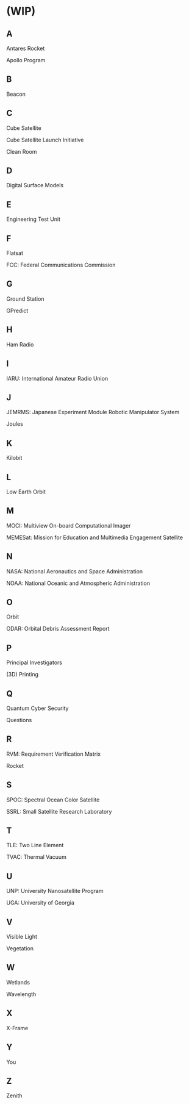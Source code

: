 # (WIP)

## A

Antares Rocket

Apollo Program

## B 

Beacon

## C

Cube Satellite

Cube Satellite Launch Initiative

Clean Room

## D

Digital Surface Models

## E

Engineering Test Unit

## F

Flatsat

FCC: Federal Communications Commission

## G

Ground Station

GPredict

## H

Ham Radio

## I

IARU: International Amateur Radio Union

## J

JEMRMS: Japanese Experiment Module Robotic Manipulator System

Joules

## K

Kilobit

## L

Low Earth Orbit

## M

MOCI: Multiview On-board Computational Imager

MEMESat: Mission for Education and Multimedia Engagement Satellite

## N

NASA: National Aeronautics and Space Administration

NOAA: National Oceanic and Atmospheric Administration

## O

Orbit

ODAR: Orbital Debris Assessment Report

## P

Principal Investigators

(3D) Printing

## Q

Quantum Cyber Security

Questions

## R

RVM: Requirement Verification Matrix

Rocket

## S

SPOC: Spectral Ocean Color Satellite

SSRL: Small Satellite Research Laboratory

## T

TLE: Two Line Element

TVAC: Thermal Vacuum

## U

UNP: University Nanosatellite Program

UGA: University of Georgia

## V

Visible Light

Vegetation

## W

Wetlands

Wavelength

## X

X-Frame

## Y

You

## Z

Zenith
